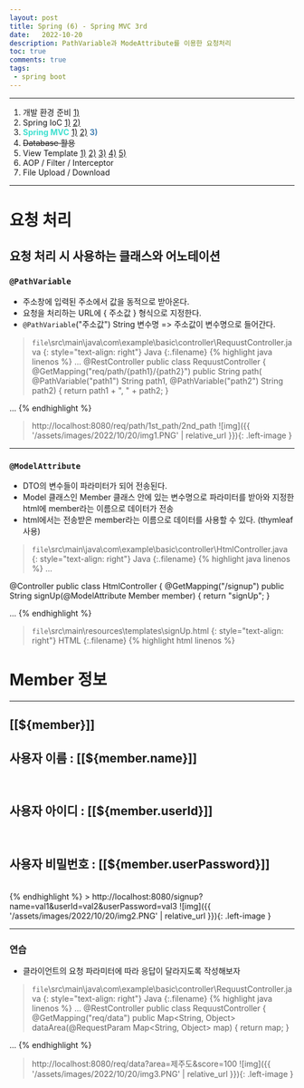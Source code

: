 ```yaml
---
layout: post
title: Spring (6) - Spring MVC 3rd
date:   2022-10-20
description: PathVariable과 ModeAttribute를 이용한 요청처리
toc: true
comments: true
tags:
 - spring boot
---
```

---
1. 개발 환경 준비 [1)](/2022/10/Spring-(1)-%EA%B0%9C%EB%B0%9C-%ED%99%98%EA%B2%BD-%EC%A4%80%EB%B9%84/)
2. Spring IoC [1)](/2022/10/Spring-(2)-Spring-IoC/) [2)](/2022/10/Spring-(3)-Spring-IoC-2nd/)
3. <span style="color:Turquoise">**Spring MVC**</span> [1)](/2022/10/Spring-(4)-Spring-MVC/) [2)](/2022/10/Spring-(5)-Spring-MVC-2nd/) <span style="color:SteelBlue">**3)**</span> 
4. ~~Database 활용~~
5. View Template [1)](/2022/10/Spring-(7)-View-Template/) [2)](/2022/10/Spring-(8)-View-Template-2nd/) [3)](/2022/10/Spring-(9)-View-Template-3rd/) [4)](/2022/10/Spring-(10)-View-Template-4th/) [5)](/2022/10/Spring-(11)-View-Template-5th/)
6. AOP / Filter / Interceptor
7. File Upload / Download

---
# 요청 처리
## 요청 처리 시 사용하는 클래스와 어노테이션
### `@PathVariable`
* 주소창에 입력된 주소에서 값을 동적으로 받아온다.
* 요청을 처리하는 URL에 { 주소값 } 형식으로 지정한다.
* `@PathVariable`("주소값") String 변수명 => 주소값이 변수명으로 들어간다.

> `file`\src\main\java\com\example\basic\controller\RequustController.java
{: style="text-align: right"}
>Java
{:.filename}
{% highlight java linenos %}
...
@RestController
public class RequustController {
    @GetMapping("req/path/{path1}/{path2}")
    public String path(
            @PathVariable("path1") String path1,
            @PathVariable("path2") String path2) {
        return path1 + ", " + path2;
    }

...
{% endhighlight %}
> http://localhost:8080/req/path/1st_path/2nd_path
![img]({{ '/assets/images/2022/10/20/img1.PNG' | relative_url }}){: .left-image }

---
### `@ModelAttribute`
* DTO의 변수들이 파라미터가 되어 전송된다.
* Model 클래스인 Member 클래스 안에 있는 변수명으로 파라미터를 받아와 지정한 html에 member라는 이름으로 데이터가 전송
* html에서는 전송받은 member라는 이름으로 데이터를 사용할 수 있다. (thymleaf 사용)

> `file`\src\main\java\com\example\basic\controller\HtmlController.java
{: style="text-align: right"}
>Java
{:.filename}
{% highlight java linenos %}
...

@Controller
public class HtmlController {
    @GetMapping("/signup")
    public String signUp(@ModelAttribute Member member) {
        return "signUp";
    }

...
{% endhighlight %}

> `file`\src\main\resources\templates\signUp.html
{: style="text-align: right"}
>HTML
{:.filename}
{% highlight html linenos %}
<html xmlns:th="http://www.thymeleaf.org">

<head>
</head>

<body>
    <h1>Member 정보</h1>
    <hr /><!-- 여는 태그와 닫는 태그를 한번에 표현 -->
    <h2>[[${member}]]</h2>
    <h2>사용자 이름 : [[${member.name}]]</h2><br /><!-- 줄바꿈 -->
    <h2>사용자 아이디 : [[${member.userId}]]</h2><br>
    <h2>사용자 비밀번호 : [[${member.userPassword}]]</h2><br>
</body>

</html>
{% endhighlight %}
> http://localhost:8080/signup?name=val1&userId=val2&userPassword=val3
![img]({{ '/assets/images/2022/10/20/img2.PNG' | relative_url }}){: .left-image }

---
### 연습
* 클라이언트의 요청 파라미터에 따라 응답이 달라지도록 작성해보자

> `file`\src\main\java\com\example\basic\controller\RequustController.java
{: style="text-align: right"}
>Java
{:.filename}
{% highlight java linenos %}
...
@RestController
public class RequustController {
    @GetMapping("req/data")
    public Map<String, Object> dataArea(@RequestParam Map<String, Object> map) {
        return map;
    }

...
{% endhighlight %}
> http://localhost:8080/req/data?area=제주도&score=100
![img]({{ '/assets/images/2022/10/20/img3.PNG' | relative_url }}){: .left-image }